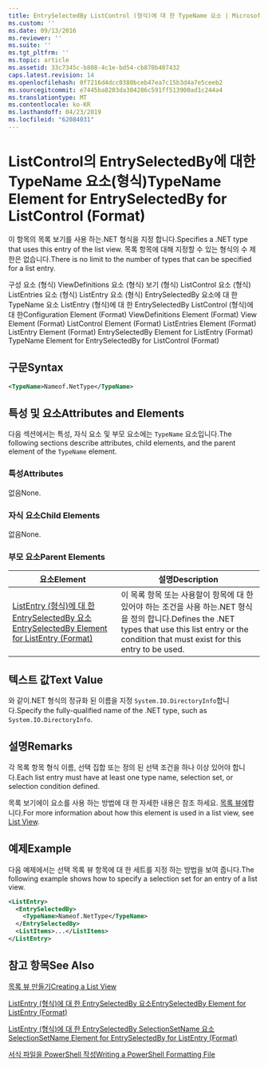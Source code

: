 ```yaml
---
title: EntrySelectedBy ListControl (형식)에 대 한 TypeName 요소 | Microsoft Docs
ms.custom: ''
ms.date: 09/13/2016
ms.reviewer: ''
ms.suite: ''
ms.tgt_pltfrm: ''
ms.topic: article
ms.assetid: 33c7345c-b808-4c1e-bd54-cb870b407432
caps.latest.revision: 14
ms.openlocfilehash: 0f7216d4dcc0380bceb47ea7c15b3d4a7e5ceeb2
ms.sourcegitcommit: e7445ba8203da304286c591ff513900ad1c244a4
ms.translationtype: MT
ms.contentlocale: ko-KR
ms.lasthandoff: 04/23/2019
ms.locfileid: "62084031"
---
```

# <a name="typename-element-for-entryselectedby-for-listcontrol-format"></a><span data-ttu-id="9fc2b-102">ListControl의 EntrySelectedBy에 대한 TypeName 요소(형식)</span><span class="sxs-lookup"><span data-stu-id="9fc2b-102">TypeName Element for EntrySelectedBy for ListControl (Format)</span></span>

<span data-ttu-id="9fc2b-103">이 항목의 목록 보기를 사용 하는.NET 형식을 지정 합니다.</span><span class="sxs-lookup"><span data-stu-id="9fc2b-103">Specifies a .NET type that uses this entry of the list view.</span></span> <span data-ttu-id="9fc2b-104">목록 항목에 대해 지정할 수 있는 형식의 수 제한은 없습니다.</span><span class="sxs-lookup"><span data-stu-id="9fc2b-104">There is no limit to the number of types that can be specified for a list entry.</span></span>

<span data-ttu-id="9fc2b-105">구성 요소 (형식) ViewDefinitions 요소 (형식) 보기 (형식) ListControl 요소 (형식) ListEntries 요소 (형식) ListEntry 요소 (형식) EntrySelectedBy 요소에 대 한 TypeName 요소 ListEntry (형식)에 대 한 EntrySelectedBy ListControl (형식)에 대 한</span><span class="sxs-lookup"><span data-stu-id="9fc2b-105">Configuration Element (Format) ViewDefinitions Element (Format) View Element (Format) ListControl Element (Format) ListEntries Element (Format) ListEntry Element (Format) EntrySelectedBy Element for ListEntry (Format) TypeName Element for EntrySelectedBy for ListControl (Format)</span></span>

## <a name="syntax"></a><span data-ttu-id="9fc2b-106">구문</span><span class="sxs-lookup"><span data-stu-id="9fc2b-106">Syntax</span></span>

```xml
<TypeName>Nameof.NetType</TypeName>
```

## <a name="attributes-and-elements"></a><span data-ttu-id="9fc2b-107">특성 및 요소</span><span class="sxs-lookup"><span data-stu-id="9fc2b-107">Attributes and Elements</span></span>

<span data-ttu-id="9fc2b-108">다음 섹션에서는 특성, 자식 요소 및 부모 요소에는 `TypeName` 요소입니다.</span><span class="sxs-lookup"><span data-stu-id="9fc2b-108">The following sections describe attributes, child elements, and the parent element of the `TypeName` element.</span></span>

### <a name="attributes"></a><span data-ttu-id="9fc2b-109">특성</span><span class="sxs-lookup"><span data-stu-id="9fc2b-109">Attributes</span></span>

<span data-ttu-id="9fc2b-110">없음</span><span class="sxs-lookup"><span data-stu-id="9fc2b-110">None.</span></span>

### <a name="child-elements"></a><span data-ttu-id="9fc2b-111">자식 요소</span><span class="sxs-lookup"><span data-stu-id="9fc2b-111">Child Elements</span></span>

<span data-ttu-id="9fc2b-112">없음</span><span class="sxs-lookup"><span data-stu-id="9fc2b-112">None.</span></span>

### <a name="parent-elements"></a><span data-ttu-id="9fc2b-113">부모 요소</span><span class="sxs-lookup"><span data-stu-id="9fc2b-113">Parent Elements</span></span>

|<span data-ttu-id="9fc2b-114">요소</span><span class="sxs-lookup"><span data-stu-id="9fc2b-114">Element</span></span>|<span data-ttu-id="9fc2b-115">설명</span><span class="sxs-lookup"><span data-stu-id="9fc2b-115">Description</span></span>|
|-------------|-----------------|
|[<span data-ttu-id="9fc2b-116">ListEntry (형식)에 대 한 EntrySelectedBy 요소</span><span class="sxs-lookup"><span data-stu-id="9fc2b-116">EntrySelectedBy Element for ListEntry (Format)</span></span>](./entryselectedby-element-for-listentry-for-listcontrol-format.md)|<span data-ttu-id="9fc2b-117">이 목록 항목 또는 사용할이 항목에 대 한 있어야 하는 조건을 사용 하는.NET 형식을 정의 합니다.</span><span class="sxs-lookup"><span data-stu-id="9fc2b-117">Defines the .NET types that use this list entry or the condition that must exist for this entry to be used.</span></span>|

## <a name="text-value"></a><span data-ttu-id="9fc2b-118">텍스트 값</span><span class="sxs-lookup"><span data-stu-id="9fc2b-118">Text Value</span></span>

<span data-ttu-id="9fc2b-119">와 같이.NET 형식의 정규화 된 이름을 지정 `System.IO.DirectoryInfo`합니다.</span><span class="sxs-lookup"><span data-stu-id="9fc2b-119">Specify the fully-qualified name of the .NET type, such as `System.IO.DirectoryInfo`.</span></span>

## <a name="remarks"></a><span data-ttu-id="9fc2b-120">설명</span><span class="sxs-lookup"><span data-stu-id="9fc2b-120">Remarks</span></span>

<span data-ttu-id="9fc2b-121">각 목록 항목 형식 이름, 선택 집합 또는 정의 된 선택 조건을 하나 이상 있어야 합니다.</span><span class="sxs-lookup"><span data-stu-id="9fc2b-121">Each list entry must have at least one type name, selection set, or selection condition defined.</span></span>

<span data-ttu-id="9fc2b-122">목록 보기에이 요소를 사용 하는 방법에 대 한 자세한 내용은 참조 하세요. [목록 뷰에](./creating-a-list-view.md)합니다.</span><span class="sxs-lookup"><span data-stu-id="9fc2b-122">For more information about how this element is used in a list view, see [List View](./creating-a-list-view.md).</span></span>

## <a name="example"></a><span data-ttu-id="9fc2b-123">예제</span><span class="sxs-lookup"><span data-stu-id="9fc2b-123">Example</span></span>

<span data-ttu-id="9fc2b-124">다음 예제에서는 선택 목록 뷰 항목에 대 한 세트를 지정 하는 방법을 보여 줍니다.</span><span class="sxs-lookup"><span data-stu-id="9fc2b-124">The following example shows how to specify a selection set for an entry of a list view.</span></span>

```xml
<ListEntry>
  <EntrySelectedBy>
    <TypeName>Nameof.NetType</TypeName>
  </EntrySelectedBy>
  <ListItems>...</ListItems>
</ListEntry>
```

## <a name="see-also"></a><span data-ttu-id="9fc2b-125">참고 항목</span><span class="sxs-lookup"><span data-stu-id="9fc2b-125">See Also</span></span>

[<span data-ttu-id="9fc2b-126">목록 뷰 만들기</span><span class="sxs-lookup"><span data-stu-id="9fc2b-126">Creating a List View</span></span>](./creating-a-list-view.md)

[<span data-ttu-id="9fc2b-127">ListEntry (형식)에 대 한 EntrySelectedBy 요소</span><span class="sxs-lookup"><span data-stu-id="9fc2b-127">EntrySelectedBy Element for ListEntry (Format)</span></span>](./entryselectedby-element-for-listentry-for-listcontrol-format.md)

[<span data-ttu-id="9fc2b-128">ListEntry (형식)에 대 한 EntrySelectedBy SelectionSetName 요소</span><span class="sxs-lookup"><span data-stu-id="9fc2b-128">SelectionSetName Element for EntrySelectedBy for ListEntry (Format)</span></span>](./selectionsetname-element-for-entryselectedby-for-listcontrol-format.md)

[<span data-ttu-id="9fc2b-129">서식 파일을 PowerShell 작성</span><span class="sxs-lookup"><span data-stu-id="9fc2b-129">Writing a PowerShell Formatting File</span></span>](./writing-a-powershell-formatting-file.md)

